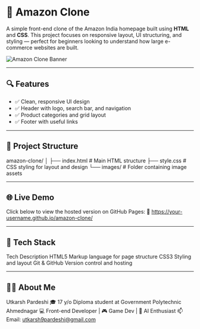 # 🛒 Amazon Clone

A simple front-end clone of the Amazon India homepage built using **HTML** and **CSS**. This project focuses on responsive layout, UI structuring, and styling — perfect for beginners looking to understand how large e-commerce websites are built.

![Amazon Clone Banner](https://via.placeholder.com/1200x400.png?text=Amazon+Clone+Homepage) <!-- You can replace this with a real screenshot later -->

---

## 🔍 Features

- ✅ Clean, responsive UI design
- ✅ Header with logo, search bar, and navigation
- ✅ Product categories and grid layout
- ✅ Footer with useful links

---

## 📁 Project Structure

amazon-clone/
│
├── index.html # Main HTML structure
├── style.css # CSS styling for layout and design
└── images/ # Folder containing image assets

---

## 🌐 Live Demo

Click below to view the hosted version on GitHub Pages:
🔗 https://your-username.github.io/amazon-clone/

---

## 🧰 Tech Stack
Tech	Description
HTML5	Markup language for page structure
CSS3	Styling and layout
Git & GitHub	Version control and hosting

---

## 🙋‍♂️ About Me
Utkarsh Pardeshi
🎓 17 y/o Diploma student at Government Polytechnic Ahmednagar
💻 Front-end Developer | 🎮 Game Dev | 🤖 AI Enthusiast
📫 Email: utkarsh9pardeshi@gmail.com
